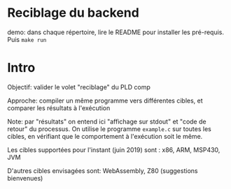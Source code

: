 Reciblage du backend
====================

demo: dans chaque répertoire, lire le README pour installer les pré-requis. Puis `make run`

# Intro

Objectif: valider le volet "reciblage" du PLD comp

Approche: compiler un même programme vers différentes cibles, et comparer les résultats à l'exécution

Note: par "résultats" on entend ici "affichage sur stdout" et "code de retour" du processus. On utilise le programme `example.c` sur toutes les cibles, en vérifiant que le comportement à l'exécution soit le même.

Les cibles supportées pour l'instant (juin 2019) sont : x86, ARM, MSP430, JVM

D'autres cibles envisagées sont: WebAssembly, Z80 (suggestions bienvenues)

